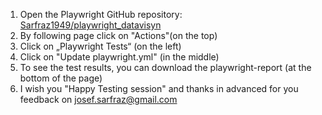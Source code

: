 1. Open the Playwright GitHub repository: [Sarfraz1949/playwright_datavisyn](https://github.com/Sarfraz1949/playwright_datavisyn)
2. By following page click on "Actions"(on the top)
3. Click on „Playwright Tests“ (on the left)
4. Click on "Update playwright.yml" (in the middle)
5. To see the test results, you can download the playwright-report (at the bottom of the page)
6. I wish you "Happy Testing session" and thanks in advanced for you feedback on josef.sarfraz@gmail.com
